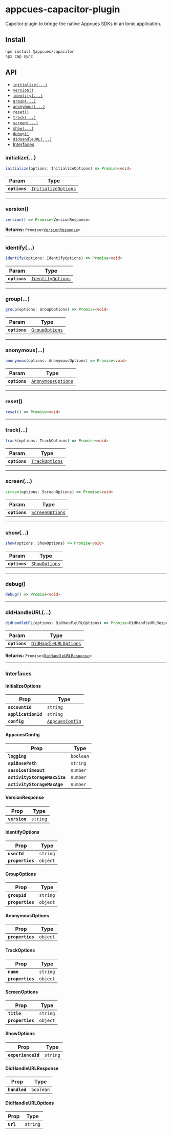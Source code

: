# appcues-capacitor-plugin

Capcitor plugin to bridge the native Appcues SDKs in an Ionic application.

## Install

```bash
npm install @appcues/capacitor
npx cap sync
```

## API

<docgen-index>

* [`initialize(...)`](#initialize)
* [`version()`](#version)
* [`identify(...)`](#identify)
* [`group(...)`](#group)
* [`anonymous(...)`](#anonymous)
* [`reset()`](#reset)
* [`track(...)`](#track)
* [`screen(...)`](#screen)
* [`show(...)`](#show)
* [`debug()`](#debug)
* [`didHandleURL(...)`](#didhandleurl)
* [Interfaces](#interfaces)

</docgen-index>

<docgen-api>
<!--Update the source file JSDoc comments and rerun docgen to update the docs below-->

### initialize(...)

```typescript
initialize(options: InitializeOptions) => Promise<void>
```

| Param         | Type                                                            |
| ------------- | --------------------------------------------------------------- |
| **`options`** | <code><a href="#initializeoptions">InitializeOptions</a></code> |

--------------------


### version()

```typescript
version() => Promise<VersionResponse>
```

**Returns:** <code>Promise&lt;<a href="#versionresponse">VersionResponse</a>&gt;</code>

--------------------


### identify(...)

```typescript
identify(options: IdentifyOptions) => Promise<void>
```

| Param         | Type                                                        |
| ------------- | ----------------------------------------------------------- |
| **`options`** | <code><a href="#identifyoptions">IdentifyOptions</a></code> |

--------------------


### group(...)

```typescript
group(options: GroupOptions) => Promise<void>
```

| Param         | Type                                                  |
| ------------- | ----------------------------------------------------- |
| **`options`** | <code><a href="#groupoptions">GroupOptions</a></code> |

--------------------


### anonymous(...)

```typescript
anonymous(options: AnonymousOptions) => Promise<void>
```

| Param         | Type                                                          |
| ------------- | ------------------------------------------------------------- |
| **`options`** | <code><a href="#anonymousoptions">AnonymousOptions</a></code> |

--------------------


### reset()

```typescript
reset() => Promise<void>
```

--------------------


### track(...)

```typescript
track(options: TrackOptions) => Promise<void>
```

| Param         | Type                                                  |
| ------------- | ----------------------------------------------------- |
| **`options`** | <code><a href="#trackoptions">TrackOptions</a></code> |

--------------------


### screen(...)

```typescript
screen(options: ScreenOptions) => Promise<void>
```

| Param         | Type                                                    |
| ------------- | ------------------------------------------------------- |
| **`options`** | <code><a href="#screenoptions">ScreenOptions</a></code> |

--------------------


### show(...)

```typescript
show(options: ShowOptions) => Promise<void>
```

| Param         | Type                                                |
| ------------- | --------------------------------------------------- |
| **`options`** | <code><a href="#showoptions">ShowOptions</a></code> |

--------------------


### debug()

```typescript
debug() => Promise<void>
```

--------------------


### didHandleURL(...)

```typescript
didHandleURL(options: DidHandleURLOptions) => Promise<DidHandleURLResponse>
```

| Param         | Type                                                                |
| ------------- | ------------------------------------------------------------------- |
| **`options`** | <code><a href="#didhandleurloptions">DidHandleURLOptions</a></code> |

**Returns:** <code>Promise&lt;<a href="#didhandleurlresponse">DidHandleURLResponse</a>&gt;</code>

--------------------


### Interfaces


#### InitializeOptions

| Prop                | Type                                                    |
| ------------------- | ------------------------------------------------------- |
| **`accountId`**     | <code>string</code>                                     |
| **`applicationId`** | <code>string</code>                                     |
| **`config`**        | <code><a href="#appcuesconfig">AppcuesConfig</a></code> |


#### AppcuesConfig

| Prop                         | Type                 |
| ---------------------------- | -------------------- |
| **`logging`**                | <code>boolean</code> |
| **`apiBasePath`**            | <code>string</code>  |
| **`sessionTimeout`**         | <code>number</code>  |
| **`activityStorageMaxSize`** | <code>number</code>  |
| **`activityStorageMaxAge`**  | <code>number</code>  |


#### VersionResponse

| Prop          | Type                |
| ------------- | ------------------- |
| **`version`** | <code>string</code> |


#### IdentifyOptions

| Prop             | Type                |
| ---------------- | ------------------- |
| **`userId`**     | <code>string</code> |
| **`properties`** | <code>object</code> |


#### GroupOptions

| Prop             | Type                |
| ---------------- | ------------------- |
| **`groupId`**    | <code>string</code> |
| **`properties`** | <code>object</code> |


#### AnonymousOptions

| Prop             | Type                |
| ---------------- | ------------------- |
| **`properties`** | <code>object</code> |


#### TrackOptions

| Prop             | Type                |
| ---------------- | ------------------- |
| **`name`**       | <code>string</code> |
| **`properties`** | <code>object</code> |


#### ScreenOptions

| Prop             | Type                |
| ---------------- | ------------------- |
| **`title`**      | <code>string</code> |
| **`properties`** | <code>object</code> |


#### ShowOptions

| Prop               | Type                |
| ------------------ | ------------------- |
| **`experienceId`** | <code>string</code> |


#### DidHandleURLResponse

| Prop          | Type                 |
| ------------- | -------------------- |
| **`handled`** | <code>boolean</code> |


#### DidHandleURLOptions

| Prop      | Type                |
| --------- | ------------------- |
| **`url`** | <code>string</code> |

</docgen-api>
